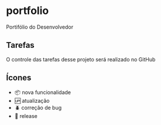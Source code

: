 # portfolio

Portifólio do Desenvolvedor

## Tarefas

O controle das tarefas desse projeto será realizado no GitHub

## Ícones
- :package: nova funcionalidade
- :up: atualização
- :beetle: correção de bug
- :checkered_flag: release
